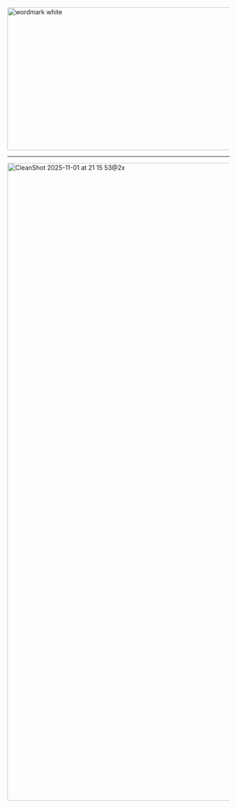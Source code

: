 <img width="2112" height="323" alt="wordmark white" src="https://github.com/user-attachments/assets/bddcd1d3-a0e0-4b53-a7a7-16c08395a9db" />

---

<img width="1548" height="1442" alt="CleanShot 2025-11-01 at 21 15 53@2x" src="https://github.com/user-attachments/assets/fb918fe5-5af2-4102-87b6-c286a6d65d40" />
